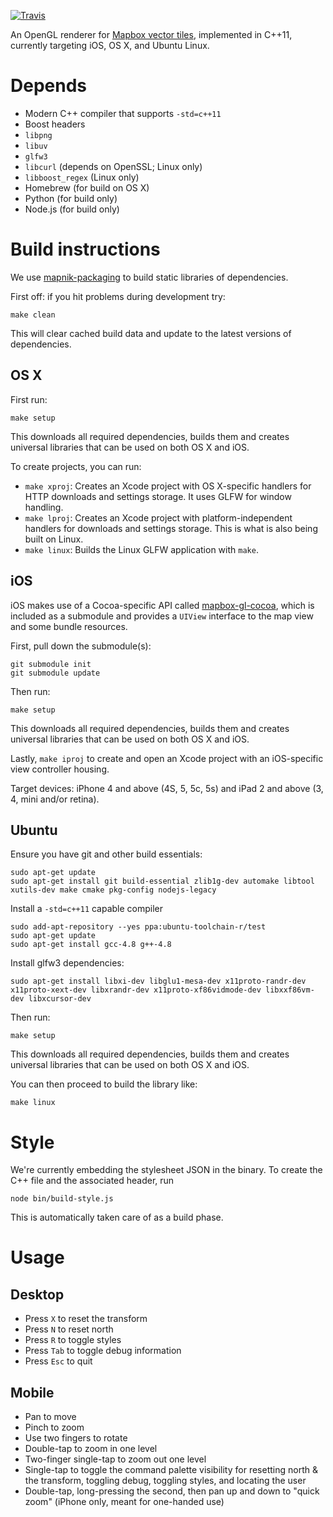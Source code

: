 [![Travis](https://api.travis-ci.com/mapbox/mapbox-gl-native.svg?token=yZ9zvfZwYkJNWivRLoyX)](https://magnum.travis-ci.com/mapbox/mapbox-gl-native)

An OpenGL renderer for [Mapbox vector tiles](https://www.mapbox.com/blog/vector-tiles),
implemented in C++11, currently targeting iOS, OS X, and Ubuntu Linux.

# Depends

 - Modern C++ compiler that supports `-std=c++11`
 - Boost headers
 - `libpng`
 - `libuv`
 - `glfw3`
 - `libcurl` (depends on OpenSSL; Linux only)
 - `libboost_regex` (Linux only)
 - Homebrew (for build on OS X)
 - Python (for build only)
 - Node.js (for build only)

# Build instructions

We use [mapnik-packaging](https://github.com/mapnik/mapnik-packaging) to build static libraries of
dependencies.

First off: if you hit problems during development try:

    make clean

This will clear cached build data and update to the latest versions of dependencies.

## OS X

First run:

    make setup

This downloads all required dependencies, builds them and creates universal libraries that can be used on both OS X and iOS.

To create projects, you can run:
- `make xproj`: Creates an Xcode project with OS X-specific handlers for HTTP downloads and
  settings storage. It uses GLFW for window handling.
- `make lproj`: Creates an Xcode project with platform-independent handlers for downloads
  and settings storage. This is what is also being built on Linux.
- `make linux`: Builds the Linux GLFW application with `make`.

## iOS

iOS makes use of a Cocoa-specific API called [mapbox-gl-cocoa](https://github.com/mapbox/mapbox-gl-cocoa), 
which is included as a submodule and provides a `UIView` interface to the map view and some bundle resources. 

First, pull down the submodule(s): 

    git submodule init
    git submodule update

Then run:

    make setup

This downloads all required dependencies, builds them and creates universal libraries that can be used on both OS X and iOS.

Lastly, `make iproj` to create and open an Xcode project with an iOS-specific view controller housing. 

Target devices: iPhone 4 and above (4S, 5, 5c, 5s) and iPad 2 and above (3, 4, mini and/or retina).

## Ubuntu

Ensure you have git and other build essentials:

    sudo apt-get update
    sudo apt-get install git build-essential zlib1g-dev automake libtool xutils-dev make cmake pkg-config nodejs-legacy

Install a `-std=c++11` capable compiler

    sudo add-apt-repository --yes ppa:ubuntu-toolchain-r/test
    sudo apt-get update
    sudo apt-get install gcc-4.8 g++-4.8

Install glfw3 dependencies:

    sudo apt-get install libxi-dev libglu1-mesa-dev x11proto-randr-dev x11proto-xext-dev libxrandr-dev x11proto-xf86vidmode-dev libxxf86vm-dev libxcursor-dev

Then run:

    make setup

This downloads all required dependencies, builds them and creates universal libraries that can be used on both OS X and iOS.

You can then proceed to build the library like:

    make linux

# Style

We're currently embedding the stylesheet JSON in the binary. To create the C++
file and the associated header, run

```
node bin/build-style.js
```

This is automatically taken care of as a build phase.

# Usage

## Desktop

- Press `X` to reset the transform
- Press `N` to reset north
- Press `R` to toggle styles
- Press `Tab` to toggle debug information
- Press `Esc` to quit

## Mobile

- Pan to move
- Pinch to zoom
- Use two fingers to rotate
- Double-tap to zoom in one level
- Two-finger single-tap to zoom out one level
- Single-tap to toggle the command palette visibility for resetting north & the transform, toggling debug, toggling styles, and locating the user
- Double-tap, long-pressing the second, then pan up and down to "quick zoom" (iPhone only, meant for one-handed use)

